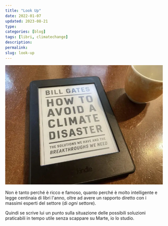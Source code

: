 ```yaml
---
title: "Look Up"
date: 2022-01-07
updated: 2023-08-21
type: 
categories: [blog]
tags: [libri, climatechange]
description: 
permalink: 
slug: look-up
---
```


![](../../../assets/img/post/2022/lookup_featured.webp)

Non è tanto perché è ricco e famoso, quanto perché è molto intelligente e legge centinaia di libri l'anno, oltre ad avere un rapporto diretto con i massimi esperti del settore (di _ogni_ settore).

Quindi se scrive lui un punto sulla situazione delle possibili soluzioni praticabili in tempo utile senza scappare su Marte, io lo studio.

